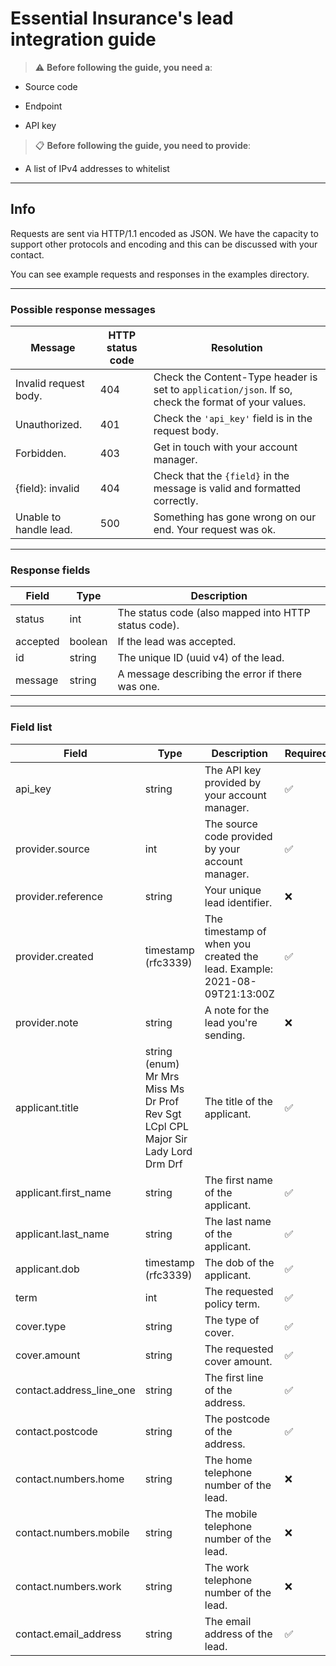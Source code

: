 # Essential Insurance's lead integration guide

> :warning: **Before following the guide, you need a**:

- Source code

- Endpoint

- API key

> :clipboard: **Before following the guide, you need to provide**:

- A list of IPv4 addresses to whitelist

___

## Info

Requests are sent via HTTP/1.1 encoded as JSON. We have the capacity to support other protocols and encoding and this can be discussed with your contact.

You can see example requests and responses in the examples directory.

___

### Possible response messages

| Message                | HTTP status code | Resolution                                                                                              |
|------------------------|------------------|---------------------------------------------------------------------------------------------------------|
| Invalid request body.  |        404       | Check the Content-Type header is set to ```application/json```. If so, check the format of your values. |
| Unauthorized.          |        401       | Check the ```'api_key'``` field is in the request body.                                                 |
| Forbidden.             |        403       | Get in touch with your account manager.                                                                 |
| {field}: invalid       |        404       | Check that the ```{field}``` in the message is valid and formatted correctly.                           |
| Unable to handle lead. |        500       | Something has gone wrong on our end. Your request was ok.                                               |

___

### Response fields

| Field   | Type     | Description |
|----------|---------|------------------------------------------------------|
| status   | int     | The status code (also mapped into HTTP status code). |
| accepted | boolean | If the lead was accepted.                            |
| id       | string  | The unique ID (uuid v4) of the lead.                 |
| message       | string  | A message describing the error if there was one.                 |

___

### Field list

| Field                    | Type                                                                                                                                          | Description                                                               | Required           |
|--------------------------|-----------------------------------------------------------------------------------------------------------------------------------------------|---------------------------------------------------------------------------|--------------------|
| api_key                  |                                                                     string                                                                    | The API key provided by your account manager.                             | :white_check_mark: |
| provider.source          |                                                                      int                                                                      | The source code provided by your account manager.                         | :white_check_mark: |
| provider.reference       |                                                                     string                                                                    | Your unique lead identifier.                                              | :x:                |
| provider.created         |                                                              timestamp (rfc3339)                                                              | The timestamp of when you created the lead. Example: 2021-08-09T21:13:00Z | :white_check_mark: |
| provider.note            |                                                                     string                                                                    | A note for the lead you're sending.                                       | :x:                |
| applicant.title          | string (enum) Mr     Mrs     Miss     Ms     Dr     Prof     Rev     Sgt     LCpl     CPL     Major     Sir     Lady     Lord     Drm     Drf | The title of the applicant.                                               | :white_check_mark: |
| applicant.first_name     | string                                                                                                                                        | The first name of the applicant.                                          | :white_check_mark: |
| applicant.last_name      | string                                                                                                                                        | The last name of the applicant.                                           | :white_check_mark: |
| applicant.dob            | timestamp (rfc3339)                                                                                                                           | The dob of the applicant.                                                 | :white_check_mark: |
| term                     | int                                                                                                                                           | The requested policy term.                                                | :white_check_mark: |
| cover.type               | string                                                                                                                                        | The type of cover.                                                        | :white_check_mark: |
| cover.amount             | string                                                                                                                                        | The requested cover amount.                                               | :white_check_mark: |
| contact.address_line_one | string                                                                                                                                        | The first line of the address.                                            | :white_check_mark: |
| contact.postcode         | string                                                                                                                                        | The postcode of the address.                                              | :white_check_mark: |
| contact.numbers.home | string | The home telephone number of the lead. | :x: |
| contact.numbers.mobile | string | The mobile telephone number of the lead. | :x:                |
| contact.numbers.work   | string | The work telephone number of the lead.   | :x:                |
| contact.email_address  | string | The email address of the lead.           | :white_check_mark: |